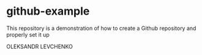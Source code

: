 # github-example
This repository is a demonstration of how to create a Github repository and properly set it up

OLEKSANDR LEVCHENKO